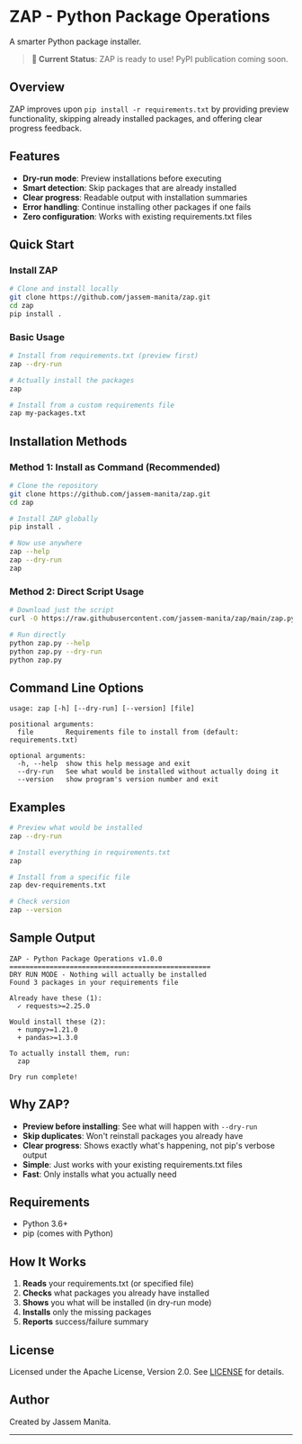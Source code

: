 # ZAP - Python Package Operations

A smarter Python package installer.

> **🚀 Current Status**: ZAP is ready to use! PyPI publication coming soon.

## Overview

ZAP improves upon `pip install -r requirements.txt` by providing preview functionality, skipping already installed packages, and offering clear progress feedback.

## Features

- **Dry-run mode**: Preview installations before executing
- **Smart detection**: Skip packages that are already installed
- **Clear progress**: Readable output with installation summaries  
- **Error handling**: Continue installing other packages if one fails
- **Zero configuration**: Works with existing requirements.txt files

## Quick Start

### Install ZAP

```bash
# Clone and install locally
git clone https://github.com/jassem-manita/zap.git
cd zap
pip install .
```

### Basic Usage

```bash
# Install from requirements.txt (preview first)
zap --dry-run

# Actually install the packages
zap

# Install from a custom requirements file
zap my-packages.txt
```

## Installation Methods

### Method 1: Install as Command (Recommended)

```bash
# Clone the repository
git clone https://github.com/jassem-manita/zap.git
cd zap

# Install ZAP globally
pip install .

# Now use anywhere
zap --help
zap --dry-run
zap
```

### Method 2: Direct Script Usage

```bash
# Download just the script
curl -O https://raw.githubusercontent.com/jassem-manita/zap/main/zap.py

# Run directly
python zap.py --help
python zap.py --dry-run
python zap.py
```

## Command Line Options

```text
usage: zap [-h] [--dry-run] [--version] [file]

positional arguments:
  file        Requirements file to install from (default: requirements.txt)

optional arguments:
  -h, --help  show this help message and exit
  --dry-run   See what would be installed without actually doing it
  --version   show program's version number and exit
```

## Examples

```bash
# Preview what would be installed
zap --dry-run

# Install everything in requirements.txt
zap

# Install from a specific file
zap dev-requirements.txt

# Check version
zap --version
```

## Sample Output

```text
ZAP - Python Package Operations v1.0.0
==================================================
DRY RUN MODE - Nothing will actually be installed
Found 3 packages in your requirements file

Already have these (1):
  ✓ requests>=2.25.0

Would install these (2):
  + numpy>=1.21.0
  + pandas>=1.3.0

To actually install them, run:
  zap 

Dry run complete!
```

## Why ZAP?

- **Preview before installing**: See what will happen with `--dry-run`
- **Skip duplicates**: Won't reinstall packages you already have
- **Clear progress**: Shows exactly what's happening, not pip's verbose output
- **Simple**: Just works with your existing requirements.txt files
- **Fast**: Only installs what you actually need

## Requirements

- Python 3.6+
- pip (comes with Python)

## How It Works

1. **Reads** your requirements.txt (or specified file)
2. **Checks** what packages you already have installed
3. **Shows** you what will be installed (in dry-run mode)
4. **Installs** only the missing packages
5. **Reports** success/failure summary

## License

Licensed under the Apache License, Version 2.0. See [LICENSE](LICENSE) for details.

## Author

Created by Jassem Manita.

---